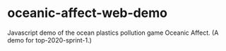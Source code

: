 # oceanic-affect-web-demo
Javascript demo of the ocean plastics pollution game Oceanic Affect. (A demo for top-2020-sprint-1.)
